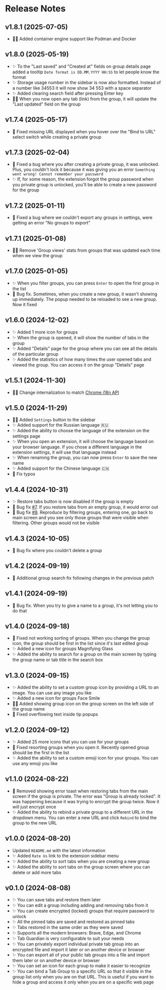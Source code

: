 # Release Notes

## v1.8.1 (2025-07-05)
- 🧑‍💻 Added container engine support like Podman and Docker

## v1.8.0 (2025-05-19)
- ✨ To the "Last saved" and "Created at" fields on group details page added a tooltip `Date format is DD.MM.YYYY HH:SS` to let people know the format
- ✨ Storage usage number in the sidebar is now also formatted. Instead of a number like 34553 it will now show 34 553 with a space separator
- ✨ Added clearing search field after pressing Enter key
- 🧑‍💻 When you now open any tab (link) from the group, it will update the "Last updated" field on the group

## v1.7.4 (2025-05-17)
- 🐛 Fixed missing URL displayed when you hover over the "Bind to URL" select switch while creating a private group

## v1.7.3 (2025-02-04)
- 🐛 Fixed a bug where you after creating a private group, it was unlocked. Plus, you couldn't lock it because it was giving you an error `Something went wrong! Cannot remember your password`
- ✨ If, for some reason, the extension forgot the group password when you private group is unlocked, you'll be able to create a new password for the group

## v1.7.2 (2025-01-11)
- 🐛 Fixed a bug where we couldn't export any groups in settings, were getting an error "No groups to export"

## v1.7.1 (2025-01-08)
- 🧑‍💻 Remove 'Group views' stats from groups that was updated each time when we view the group

## v1.7.0 (2025-01-05)
- ✨ When you filter groups, you can press `Enter` to open the first group in the list
- 🐛 Bug fix. Sometimes, when you create a new group, it wasn't showing up immediately. The popup needed to be reloaded to see a new group. Now it fixed

## v1.6.0 (2024-12-02)
- ✨ Added 1 more icon for groups
- ✨ When the group is opened, it will show the number of tabs in the group
- ✨ Added "Details" page for the group where you can see all the details of the particular group
- ✨ Added the statistics of how many times the user opened tabs and viewed the group. You can access it on the group "Details" page

## v1.5.1 (2024-11-30)
- 🧑‍💻 Change internalization to match [Chrome i18n API](https://developer.chrome.com/docs/extensions/reference/api/i18n#concepts_and_usage)

## v1.5.0 (2024-11-29)
- 🧑‍💻 Added `Settings` button to the sidebar
- ✨ Added support for the Russian language 🇷🇺
- ✨ Added the ability to choose the language of the extension on the settings page
- ✨ When you open an extension, it will choose the language based on your browser language. If you chose a different language in the extension settings, it will use that language instead
- ✨ When renaming the group, you can now press `Enter` to save the new name
- ✨ Added support for the Chinese language 🇨🇳
- 🐛 Fix typos

## v1.4.4 (2024-10-31)
- ✨ Restore tabs button is now disabled if the group is empty
- 🐛 Bug fix [#7](https://github.com/tab-guardian/tab-guardian/issues/7). If you restore tabs from an empty group, it would error out
- 🐛 Bug fix [#8](https://github.com/tab-guardian/tab-guardian/issues/8). Reproduce by filtering groups, entering one, go back to main screen and you see only those groups that were visible when filtering. Other groups would not be visible

## v1.4.3 (2024-10-05)
- 🐛 Bug fix where you couldn't delete a group

## v1.4.2 (2024-09-19)
- 🐛 Additional group search fix following changes in the previous patch

## v1.4.1 (2024-09-19)
- 🐛 Bug fix. When you try to give a name to a group, it's not letting you to do that

## v1.4.0 (2024-09-18)
- 🐛 Fixed not working sorting of groups. When you change the group icon, the group should be first in the list since it's last edited group
- ✨ Added a new icon for groups Magnifying Glass
- ✨ Added the ability to search for a group on the main screen by typing the group name or tab title in the search box

## v1.3.0 (2024-09-15)
- ✨ Added the ability to set a custom group icon by providing a URL to an image. You can use any image you like
- ✨ Added a new icon for groups Face Smile
- 🧑‍💻 Added showing group icon on the group screen on the left side of the group name
- 🐛 Fixed overflowing text inside tip popups

## v1.2.0 (2024-09-12)
- ✨ Added 25 more icons that you can use for your groups
- 🐛 Fixed resorting groups when you open it. Recently opened group should be the first in the list
- ✨ Added the ability to set a custom emoji icon for your groups. You can use any emoji you like

## v1.1.0 (2024-08-22)
- 🐛 Removed showing error toast when restoring tabs from the main screen if the group is private. The error was "Group is already locked". It was happening because it was trying to encrypt the group twice. Now it will just encrypt once
- ✨ Added the ability to rebind a private group to a different URL in the dropdown menu. You can enter a new URL and click `Rebind` to bind the group to the new URL

## v1.0.0 (2024-08-20)
- Updated `README.md` with the latest information
- ✨ Added `Rate Us` link to the extension sidebar menu
- ✨ Added the ability to sort tabs when you are creating a new group
- ✨ Added the ability to sort tabs on the group screen where you can delete or add more tabs

## v0.1.0 (2024-08-08)
- ✨ You can save tabs and restore them later
- ✨ You can edit a group including adding and removing tabs from it
- ✨ You can create encrypted (locked) groups that require password to unlock
- ✨ All the pinned tabs are saved and restored as pinned tabs
- ✨ Tabs restored in the same order as they were saved
- ✨ Supports all the modern browsers: Brave, Edge, and Chrome
- ✨ Tab Guardian is very configurable to suit your needs
- ✨ You can privately export individual private tab group into an encrypted file and import it later or on another device or browser
- ✨ You can export all of your public tab groups into a file and import them later or on another device or browser
- ✨ You can set an icon for each group to make it easier to recognize
- ✨ You can bind a Tab Group to a specific URL so that it visible in the group list only when you are on that URL. This is useful if you want to hide a group and access it only when you are on a specific web page
